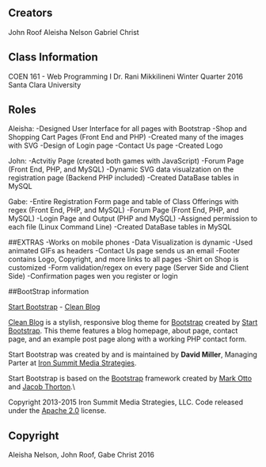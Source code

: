 ## Creators

John Roof
Aleisha Nelson
Gabriel Christ

## Class Information

COEN 161 - Web Programming I
Dr. Rani Mikkilineni
Winter Quarter 2016
Santa Clara University

## Roles

Aleisha:
  -Designed User Interface for all pages with Bootstrap
  -Shop and Shopping Cart Pages (Front End and PHP)
  -Created many of the images with SVG
  -Design of Login page
  -Contact Us page
  -Created Logo

John:
  -Actvitiy Page (created both games with JavaScript)
  -Forum Page (Front End, PHP, and MySQL)
  -Dynamic SVG data visualzation on the registration page (Backend PHP included)
  -Created DataBase tables in MySQL
 
Gabe:
  -Entire Registration Form page and table of Class Offerings with regex (Front End, PHP, and MySQL)
  -Forum Page (Front End, PHP, and MySQL)
  -Login Page and Output (PHP and MySQL)
  -Assigned permission to each file (Linux Command Line)
  -Created DataBase tables in MySQL
  
##EXTRAS
  -Works on mobile phones
  -Data Visualization is dynamic
  -Used animated GIFs as headers
  -Contact Us page sends us an email
  -Footer contains Logo, Copyright, and more links to all pages
  -Shirt on Shop is customized
  -Form validation/regex on every page (Server Side and Client Side)
  -Confirmation pages wen you register or login

 ##BootStrap information
      
[Start Bootstrap](http://startbootstrap.com/) - [Clean Blog](http://startbootstrap.com/template-overviews/clean-blog/)

[Clean Blog](http://startbootstrap.com/template-overviews/clean-blog/) is a stylish, responsive blog theme for [Bootstrap](http://getbootstrap.com/) created by [Start Bootstrap](http://startbootstrap.com/). This theme features a blog homepage, about page, contact page, and an example post page along with a working PHP contact form.

Start Bootstrap was created by and is maintained by **David Miller**, Managing Parter at [Iron Summit Media Strategies](http://www.ironsummitmedia.com/).

Start Bootstrap is based on the [Bootstrap](http://getbootstrap.com/) framework created by [Mark Otto](https://twitter.com/mdo) and [Jacob Thorton](https://twitter.com/fat).\

Copyright 2013-2015 Iron Summit Media Strategies, LLC. Code released under the [Apache 2.0](https://github.com/IronSummitMedia/startbootstrap-clean-blog/blob/gh-pages/LICENSE) license.

## Copyright
  
Aleisha Nelson, John Roof, Gabe Christ
2016